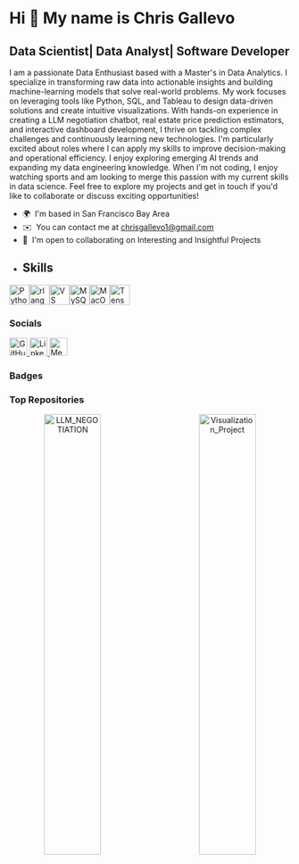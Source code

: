 Hi 👋 My name is Chris Gallevo
==============================

Data Scientist| Data Analyst| Software Developer
------------------------------------------------

I am a passionate Data Enthusiast based with a Master's in Data Analytics. I specialize in transforming raw data into actionable insights and building machine-learning models that solve real-world problems. My work focuses on leveraging tools like Python, SQL, and Tableau to design data-driven solutions and create intuitive visualizations. With hands-on experience in creating a LLM negotiation chatbot, real estate price prediction estimators, and interactive dashboard development, I thrive on tackling complex challenges and continuously learning new technologies. I'm particularly excited about roles where I can apply my skills to improve decision-making and operational efficiency. I enjoy exploring emerging AI trends and expanding my data engineering knowledge. When I'm not coding, I enjoy watching sports and am looking to merge this passion with my current skills in data science. Feel free to explore my projects and get in touch if you'd like to collaborate or discuss exciting opportunities!

*   🌍  I'm based in San Francisco Bay Area
*   ✉️  You can contact me at [chrisgallevo1@gmail.com](mailto:chrisgallevo1@gmail.com)
*   🤝  I'm open to collaborating on Interesting and Insightful Projects
*   ## Skills 
<p align="left">
<a href="https://www.python.org/" target="_blank" rel="noreferrer"><img src="https://raw.githubusercontent.com/danielcranney/readme-generator/main/public/icons/skills/python-colored.svg" width="36" height="36" alt="Python" /></a><a href="https://www.r-project.org/" target="_blank" rel="noreferrer"><img src="https://raw.githubusercontent.com/danielcranney/readme-generator/main/public/icons/skills/rlang-colored.svg" width="36" height="36" alt="rlang" /></a><a href="https://code.visualstudio.com/" target="_blank" rel="noreferrer"><img src="https://raw.githubusercontent.com/danielcranney/readme-generator/main/public/icons/skills/visualstudiocode.svg" width="36" height="36" alt="VS Code" /></a><a href="https://www.mysql.com/" target="_blank" rel="noreferrer"><img src="https://raw.githubusercontent.com/danielcranney/readme-generator/main/public/icons/skills/mysql-colored.svg" width="36" height="36" alt="MySQL" /></a><a href="https://apple.com" target="_blank" rel="noreferrer"><img src="https://raw.githubusercontent.com/danielcranney/readme-generator/main/public/icons/skills/macos-colored.svg" width="36" height="36" alt="MacOS" /></a><a href="https://www.tensorflow.org/" target="_blank" rel="noreferrer"><img src="https://raw.githubusercontent.com/danielcranney/readme-generator/main/public/icons/skills/tensorflow-colored.svg" width="36" height="36" alt="TensorFlow" /></a>
      
<!-- Social Links Section -->
<h3>Socials</h3>
<p align="left">
  <!-- GitHub -->
  <a href="https://www.github.com/ChrisJGallevo" target="_blank" rel="noreferrer">
    <picture>
      <source media="(prefers-color-scheme: dark)" srcset="https://raw.githubusercontent.com/danielcranney/readme-generator/main/public/icons/socials/github-dark.svg" />
      <source media="(prefers-color-scheme: light)" srcset="https://raw.githubusercontent.com/danielcranney/readme-generator/main/public/icons/socials/github.svg" />
      <img src="https://raw.githubusercontent.com/danielcranney/readme-generator/main/public/icons/socials/github.svg" width="32" height="32" alt="GitHub" />
    </picture>
  </a>
  <!-- LinkedIn -->
  <a href="https://www.linkedin.com/in/christopher-joseph-t-gallevo/" target="_blank" rel="noreferrer">
    <picture>
      <source media="(prefers-color-scheme: dark)" srcset="https://raw.githubusercontent.com/danielcranney/readme-generator/main/public/icons/socials/linkedin-dark.svg" />
      <source media="(prefers-color-scheme: light)" srcset="https://raw.githubusercontent.com/danielcranney/readme-generator/main/public/icons/socials/linkedin.svg" />
      <img src="https://raw.githubusercontent.com/danielcranney/readme-generator/main/public/icons/socials/linkedin.svg" width="32" height="32" alt="LinkedIn" />
    </picture>
  </a>
  <!-- Medium -->
  <a href="http://www.medium.com/Chrisgallevo" target="_blank" rel="noreferrer">
    <picture>
      <source media="(prefers-color-scheme: dark)" srcset="https://raw.githubusercontent.com/danielcranney/readme-generator/main/public/icons/socials/medium-dark.svg" />
      <source media="(prefers-color-scheme: light)" srcset="https://raw.githubusercontent.com/danielcranney/readme-generator/main/public/icons/socials/medium.svg" />
      <img src="https://raw.githubusercontent.com/danielcranney/readme-generator/main/public/icons/socials/medium.svg" width="32" height="32" alt="Medium" />
    </picture>
  </a>
</p>

<!-- Badges Section -->
<h3>Badges</h3>

<!-- Top Repositories Section -->
<h3>Top Repositories</h3>
<div align="center">
  <!-- LLM_NEGOTIATION Repository -->
  <a href="https://github.com/ChrisJGallevo/LLM_NEGOTIATION">
    <img align="left" width="45%" src="https://github-readme-stats.vercel.app/api/pin/?username=ChrisJGallevo&repo=LLM_NEGOTIATION&title_color=0891b2&text_color=ffffff&icon_color=0891b2&bg_color=1c1917&hide_border=true&locale=en" alt="LLM_NEGOTIATION" />
  </a>
  <!-- Visualization_Project Repository -->
  <a href="https://github.com/ChrisJGallevo/Visualization_Project">
    <img align="right" width="45%" src="https://github-readme-stats.vercel.app/api/pin/?username=ChrisJGallevo&repo=Visualization_Project&title_color=0891b2&text_color=ffffff&icon_color=0891b2&bg_color=1c1917&hide_border=true&locale=en" alt="Visualization_Project" />
  </a>
</div>

<!-- Spacing for Repositories -->
<br /><br /><br /><br /><br /><br /><br />
